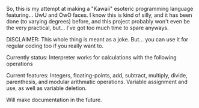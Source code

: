 So, this is my attempt at making a "Kawaii" esoteric programming language featuring... UwU and OwO faces. I know this is kind of silly, and it has been done (to varying degrees) before, and this project probably won't even be the very practical, but... I've got too much time to spare anyways.

DISCLAIMER: This whole thing is meant as a joke. But... you can use it for regular coding too if you really want to.

Currently status: Interpreter works for calculations with the following operations

Current features: Integers, floating-points, add, subtract, multiply, divide, parenthesis, and modular arithmatic operations. Variable assignment and use, as well as variable deletion.

Will make documentation in the future.